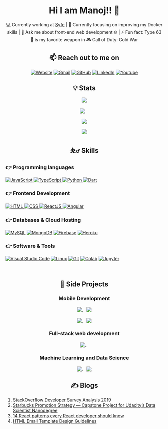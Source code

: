 <h1 align="center">
  Hi I am Manoj!! 👋
</h1>

<div align="center">
  💻 Currently working at <a href="https://www.linkedin.com/company/syfe/mycompany/">Syfe</a> | 🔭 Currently focusing on improving my Docker skills | 💬 Ask me about front-end web development 🌐 | ⚡ Fun fact: Type 63 🔫 is my favorite weapon in 🎮 Call of Duty: Cold War
</div>

<h2 align="center">
  📫 Reach out to me on 
</h2>

<p align="center">
  <a href="https://manojp1991.dev"><img src="https://img.icons8.com/bubbles/50/000000/web.png" alt="Website"/></a>
  <a href="mailto:patra.manoj0@gmail.com"><img src="https://img.icons8.com/bubbles/50/000000/gmail.png" alt="Gmail"/></a>
  <a href="https://github.com/MANOJPATRA1991"><img src="https://img.icons8.com/bubbles/50/000000/github.png" alt="GitHub"/></a>
  <a href="https://www.linkedin.com/in/manojpatra1/"><img src="https://img.icons8.com/bubbles/50/000000/linkedin.png" alt="LinkedIn"/></a>
  <a href="https://www.youtube.com/channel/UCWR0bOo0T8It8xIcTUz92mw"><img src="https://img.icons8.com/bubbles/50/000000/youtube.png" alt="Youtube"/></a>
</p>

<h2 align="center">
  💡 Stats
</h2>

<div align="center">
  <img align="center" src="https://github-profile-summary-cards.vercel.app/api/cards/profile-details?username=MANOJPATRA1991&theme=dracula" />
</div>

<br />

<div align="center">
  <a href="https://github.com/MANOJPATRA1991/github-readme-stats" style="padding-right: 12px;">
    <img align="center" src="https://github-readme-stats.vercel.app/api?username=MANOJPATRA1991&count_private=true&show_icons=true&theme=dracula" />
  </a>
</div>

<br />

<div align="center">
  <a href="https://github.com/MANOJPATRA1991/github-readme-stats">
    <img align="center" src="https://github-readme-stats.vercel.app/api/top-langs/?username=MANOJPATRA1991&langs_count=8&hide=jupyter%20notebook&layout=compact&card_width=445&theme=dracula" />
  </a>
</div>

<br />

<div align="center">
  <a href="https://github.com/MANOJPATRA1991/github-readme-stats">
    <img align="center" src="https://github-readme-stats.vercel.app/api/wakatime?layout=compact&theme=dracula" />
  </a>
</div>

<h2 align="center">
  ⛹️‍♂️ Skills
</h2>


### 👉 Programming languages

<p align="left"> 
  <a href="https://developer.mozilla.org/en-US/docs/Web/JavaScript" target="_blank"> 
     <img alt="JavaScript" src="https://img.shields.io/badge/JavaScript%20-%23F7DF1E.svg?logo=javascript&logoColor=black">
   </a>
  <a href="typescriptlang.org/" target="_blank"> 
    <img alt="TypeScript" src="https://img.shields.io/badge/TypeScript%20-%232370ED.svg?logo=typescript&logoColor=white">
  </a>
  <a href="https://www.python.org" target="_blank">
    <img alt="Python" src="https://img.shields.io/badge/Python%20-%2314354C.svg?logo=python&logoColor=white">
  </a>
  <a href="https://dart.dev/" target="_blank">
    <img alt="Dart" src="https://img.shields.io/badge/Dart%20-white.svg?logo=dart&logoColor=blue">
  </a>
</p>

### 👉 Frontend Development
<p align="left"> 
  <a href="https://www.w3.org/html/" target="_blank"> 
   <img alt="HTML" src="https://img.shields.io/badge/HTML5%20-%23E34F26.svg?logo=html5&logoColor=white">
  </a>
  <a href="https://www.w3schools.com/css/" target="_blank">
    <img alt="CSS" src="https://img.shields.io/badge/CSS%20-%231572B6.svg?logo=css3&logoColor=white">
  </a>
  <a href="https://reactjs.org/" target="_blank"> 
    <img alt="ReactJS" src="https://img.shields.io/badge/React-61dafb.svg?style=flat&logo=react&logoColor=white"/>
  </a>
  <a href="https://angular.io/" target="_blank"> 
    <img alt="Angular" src="https://img.shields.io/badge/Angular-C3002F.svg?style=flat&logo=angular&logoColor=white"/>
  </a>
</p>

### 👉 Databases & Cloud Hosting
<p align="left">
  <a href="https://www.mysql.com/"><img alt="MySQL" src="https://img.shields.io/badge/MySQL-%2300f.svg?style=flat&llogo=mysql&logoColor=white"></a>
  <a href="https://www.mongodb.com"><img alt="MongoDB" src ="https://img.shields.io/badge/mongo-13aa52.svg?logo=mongodb&logoColor=white"></a>
  <a href="https://firebase.google.com/"><img alt="Firebase" src ="https://img.shields.io/badge/Firebase-%23316192.svg?logo=firebase&logoColor=white"></a>
  <a href="https://www.heroku.com/"><img alt="Heroku" src="https://img.shields.io/badge/Heroku%20-%23430098.svg?logo=heroku&logoColor=white"></a>  
</p>
  
 ### 👉 Software & Tools
 
<p>
  <a href="#"><img alt="Visual Studio Code" src="https://img.shields.io/badge/Visual%20Studio%20Code-0078d7.svg?logo=visual-studio-code&logoColor=white"></a>
  <a href="#"><img alt="Linux" src="https://img.shields.io/badge/Linux-FCC624?style=flat&logo=linux&logoColor=black"></a>
  <a href="#"><img alt="Git" src="https://img.shields.io/badge/Git%20-%23F05033.svg?logo=git&logoColor=white"></a>
  <a href="#"><img alt="Colab" src="https://img.shields.io/badge/Colab-00b56a.svg?logo=google-colab&logoColor=white"></a>
  <a href="#"><img alt="Jupyter" src="https://img.shields.io/badge/Jupyter%20-%23F37626.svg?logo=Jupyter&logoColor=white"></a>
</p>

<br/>

<h2 align="center">
  🔨 Side Projects
</h2>


<h3 align="center">
  Mobile Development
</h3>

<div align="center">
  <a href="https://github.com/MANOJPATRA1991/food-delivery-app-react-native">
    <img align="center" src="https://github-readme-stats.vercel.app/api/pin/?username=MANOJPATRA1991&repo=food-delivery-app-react-native&theme=dracula" />
  </a>&ensp;
  <a href="https://github.com/MANOJPATRA1991/daily-exercise-app-flutter">
    <img align="center" src="https://github-readme-stats.vercel.app/api/pin/?username=MANOJPATRA1991&repo=daily-exercise-app-flutter&theme=dracula" />
  </a>
</div>
&nbsp;
<div align="center">
  <a href="https://github.com/MANOJPATRA1991/online-shop-app-flutter">
    <img align="center" src="https://github-readme-stats.vercel.app/api/pin/?username=MANOJPATRA1991&repo=online-shop-app-flutter&theme=dracula" />
  </a>&ensp;
  <a href="https://github.com/MANOJPATRA1991/movie-info-app-flutter">
    <img align="center" src="https://github-readme-stats.vercel.app/api/pin/?username=MANOJPATRA1991&repo=movie-info-app-flutter&theme=dracula" />
  </a>
</div>

<h3 align="center">
  Full-stack web development
</h3>

<div align="center">
  <a href="https://github.com/MANOJPATRA1991/graphql-typescript-demo">
    <img align="center" src="https://github-readme-stats.vercel.app/api/pin/?username=MANOJPATRA1991&repo=graphql-typescript-demo&theme=dracula" />
  </a>&ensp;
</div>

<h3 align="center">
  Machine Learning and Data Science
</h3>

<div align="center">
  <a href="https://github.com/MANOJPATRA1991/Machine-Learning-Engineer-Nanodegree">
    <img align="center" src="https://github-readme-stats.vercel.app/api/pin/?username=MANOJPATRA1991&repo=Machine-Learning-Engineer-Nanodegree&theme=dracula" />
  </a>&ensp;
  <a href="https://github.com/MANOJPATRA1991/data-scientist-nanodegree">
    <img align="center" src="https://github-readme-stats.vercel.app/api/pin/?username=MANOJPATRA1991&repo=data-scientist-nanodegree&theme=dracula" />
  </a>
</div>
<!-- 
<h3 align="center">
  Others
</h3>

<div align="center">
  <a href="https://github.com/MANOJPATRA1991/Data-Structures-and-Algorithms-in-Python">
    <img align="center" src="https://github-readme-stats.vercel.app/api/pin/?username=MANOJPATRA1991&repo=Data-Structures-and-Algorithms-in-Python&theme=dracula" />
  </a>
</div> -->

<h2 align="center">
  ✍️ Blogs
</h2>

1. [StackOverflow Developer Survey Analysis 2019](https://manojpatra.medium.com/stackoverflow-developer-survey-analysis-2019-cfbca09a088c)
2. [Starbucks Promotion Strategy — Capstone Project for Udacity’s Data Scientist Nanodegree](https://medium.com/swlh/starbucks-promotion-strategy-capstone-project-for-udacitys-data-scientist-nanodegree-12031f8e8d29)
3. [14 React patterns every React developer should know](https://www.linkedin.com/pulse/14-react-patterns-every-developer-should-know-manoj-kumar-patra/)
4. [HTML Email Template Design Guidelines](https://www.linkedin.com/pulse/html-email-template-design-guidelines-manoj-kumar-patra/)
